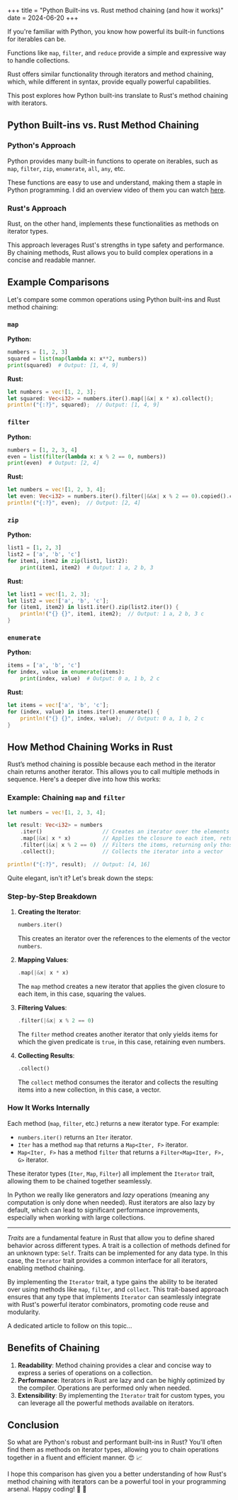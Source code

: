 +++
title = "Python Built-ins vs. Rust method chaining (and how it works)"
date = 2024-06-20
+++

If you're familiar with Python, you know how powerful its built-in functions for iterables can be.

Functions like `map`, `filter`, and `reduce` provide a simple and expressive way to handle collections.

Rust offers similar functionality through iterators and method chaining, which, while different in syntax, provide equally powerful capabilities.

This post explores how Python built-ins translate to Rust's method chaining with iterators.

## Python Built-ins vs. Rust Method Chaining

### Python's Approach

Python provides many built-in functions to operate on iterables, such as `map`, `filter`, `zip`, `enumerate`, `all`, `any`, etc.

These functions are easy to use and understand, making them a staple in Python programming. I did an overview video of them you can watch [here](https://www.youtube.com/watch?v=ejvql4eKev4).

### Rust's Approach

Rust, on the other hand, implements these functionalities as methods on iterator types.

This approach leverages Rust's strengths in type safety and performance. By chaining methods, Rust allows you to build complex operations in a concise and readable manner.

## Example Comparisons

Let's compare some common operations using Python built-ins and Rust method chaining:

### `map`

**Python:**

```python
numbers = [1, 2, 3]
squared = list(map(lambda x: x**2, numbers))
print(squared)  # Output: [1, 4, 9]
```

**Rust:**

```rust
let numbers = vec![1, 2, 3];
let squared: Vec<i32> = numbers.iter().map(|&x| x * x).collect();
println!("{:?}", squared);  // Output: [1, 4, 9]
```

### `filter`

**Python:**

```python
numbers = [1, 2, 3, 4]
even = list(filter(lambda x: x % 2 == 0, numbers))
print(even)  # Output: [2, 4]
```

**Rust:**

```rust
let numbers = vec![1, 2, 3, 4];
let even: Vec<i32> = numbers.iter().filter(|&&x| x % 2 == 0).copied().collect();
println!("{:?}", even);  // Output: [2, 4]
```

### `zip`

**Python:**

```python
list1 = [1, 2, 3]
list2 = ['a', 'b', 'c']
for item1, item2 in zip(list1, list2):
    print(item1, item2)  # Output: 1 a, 2 b, 3
```

**Rust:**

```rust
let list1 = vec![1, 2, 3];
let list2 = vec!['a', 'b', 'c'];
for (item1, item2) in list1.iter().zip(list2.iter()) {
    println!("{} {}", item1, item2);  // Output: 1 a, 2 b, 3 c
}
```

### `enumerate`

**Python:**

```python
items = ['a', 'b', 'c']
for index, value in enumerate(items):
    print(index, value)  # Output: 0 a, 1 b, 2 c
```

**Rust:**

```rust
let items = vec!['a', 'b', 'c'];
for (index, value) in items.iter().enumerate() {
    println!("{} {}", index, value);  // Output: 0 a, 1 b, 2 c
}
```

## How Method Chaining Works in Rust

Rust’s method chaining is possible because each method in the iterator chain returns another iterator. This allows you to call multiple methods in sequence. Here's a deeper dive into how this works:

### Example: Chaining `map` and `filter`

```rust
let numbers = vec![1, 2, 3, 4];

let result: Vec<i32> = numbers
    .iter()                   // Creates an iterator over the elements of the vector
    .map(|&x| x * x)          // Applies the closure to each item, returns an iterator of squared values
    .filter(|&x| x % 2 == 0)  // Filters the items, returning only those that are even
    .collect();               // Collects the iterator into a vector

println!("{:?}", result);  // Output: [4, 16]
```

Quite elegant, isn't it? Let's break down the steps:

### Step-by-Step Breakdown

1. **Creating the Iterator**:
    ```rust
    numbers.iter()
    ```
    This creates an iterator over the references to the elements of the vector `numbers`.

2. **Mapping Values**:
    ```rust
    .map(|&x| x * x)
    ```
    The `map` method creates a new iterator that applies the given closure to each item, in this case, squaring the values.

3. **Filtering Values**:
    ```rust
    .filter(|&x| x % 2 == 0)
    ```
    The `filter` method creates another iterator that only yields items for which the given predicate is `true`, in this case, retaining even numbers.

4. **Collecting Results**:
    ```rust
    .collect()
    ```
    The `collect` method consumes the iterator and collects the resulting items into a new collection, in this case, a vector.

### How It Works Internally

Each method (`map`, `filter`, etc.) returns a new iterator type. For example:

- `numbers.iter()` returns an `Iter` iterator.
- `Iter` has a method `map` that returns a `Map<Iter, F>` iterator.
- `Map<Iter, F>` has a method `filter` that returns a `Filter<Map<Iter, F>, G>` iterator.

These iterator types (`Iter`, `Map`, `Filter`) all implement the `Iterator` trait, allowing them to be chained together seamlessly.

In Python we really like generators and _lazy_ operations (meaning any computation is only done when needed). Rust iterators are also lazy by default, which can lead to significant performance improvements, especially when working with large collections.

---

_Traits_ are a fundamental feature in Rust that allow you to define shared behavior across different types. A trait is a collection of methods defined for an unknown type: `Self`. Traits can be implemented for any data type. In this case, the `Iterator` trait provides a common interface for all iterators, enabling method chaining.

By implementing the `Iterator` trait, a type gains the ability to be iterated over using methods like `map`, `filter`, and `collect`. This trait-based approach ensures that any type that implements `Iterator` can seamlessly integrate with Rust's powerful iterator combinators, promoting code reuse and modularity.

A dedicated article to follow on this topic...

## Benefits of Chaining

1. **Readability**: Method chaining provides a clear and concise way to express a series of operations on a collection.
2. **Performance**: Iterators in Rust are lazy and can be highly optimized by the compiler. Operations are performed only when needed.
3. **Extensibility**: By implementing the `Iterator` trait for custom types, you can leverage all the powerful methods available on iterators.

## Conclusion

So what are Python's robust and performant built-ins in Rust? You'll often find them as methods on iterator types, allowing you to chain operations together in a fluent and efficient manner. 😍 📈

I hope this comparison has given you a better understanding of how Rust's method chaining with iterators can be a powerful tool in your programming arsenal. Happy coding! 🦀 🚀
